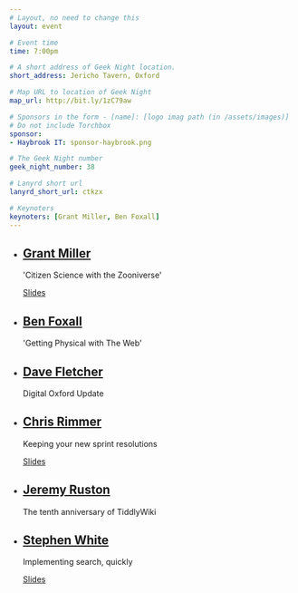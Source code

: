 ```yaml
---
# Layout, no need to change this
layout: event

# Event time
time: 7:00pm

# A short address of Geek Night location. 
short_address: Jericho Tavern, Oxford

# Map URL to location of Geek Night
map_url: http://bit.ly/1zC79aw

# Sponsors in the form - [name]: [logo imag path (in /assets/images)]
# Do not include Torchbox
sponsor:
- Haybrook IT: sponsor-haybrook.png

# The Geek Night number
geek_night_number: 38

# Lanyrd short url
lanyrd_short_url: ctkzx

# Keynoters
keynoters: [Grant Miller, Ben Foxall]
---
```


<ul class="keynotes">
    <li itemprop="performer" itemscope="itemscope" itemtype="http://schema.org/Person">
        <a href="http://zooniverse.org/"><h2 itemprop="name">Grant Miller</h2></a>
        <p>'Citizen Science with the Zooniverse'</p>
        <div class="downloads">
            <a href="http://media.ogn.s3.amazonaws.com/ogn38/zooniverse.pdf">Slides</a>
        </div>
    </li>
    <li itemprop="performer" itemscope="itemscope" itemtype="http://schema.org/Person">
        <a href="http://benjaminbenben.com/"><h2 itemprop="name">Ben Foxall</h2></a>
        <p>'Getting Physical with The Web'</p>
        <!--
        <div class="downloads">
            <a href="/">Slides</a>
        </div> -->
    </li>

</ul>

<ul class="microslots">
    <li itemprop="performer" itemscope="itemscope" itemtype="http://schema.org/Person">
        <a href="http://digitaloxford.com/" itemprop="url"><h2 itemprop="name">Dave Fletcher</h2></a>
        <p>Digital Oxford Update</p>
    </li>
    <li itemprop="performer" itemscope="itemscope" itemtype="http://schema.org/Person">
        <a href="https://twitter.com/nespera" itemprop="url"><h2 itemprop="name">Chris Rimmer</h2></a>
        <p>Keeping your new sprint resolutions</p>
        <div class="downloads">
            <a href="http://media.ogn.s3.amazonaws.com/ogn38/SprintResolutions.pdf">Slides</a>
        </div>
    </li>
    <li itemprop="performer" itemscope="itemscope" itemtype="http://schema.org/Person">
        <a href="http://jermolene.com" itemprop="url"><h2 itemprop="name">Jeremy Ruston</h2></a>
        <p>The tenth anniversary of TiddlyWiki</p>
    </li>
    <li itemprop="performer" itemscope="itemscope" itemtype="http://schema.org/Person">
        <a href="http://corefiling.com/" itemprop="url"><h2 itemprop="name">Stephen White</h2></a>
        <p>Implementing search, quickly</p>
        <div class="downloads">
            <a href="http://media.ogn.s3.amazonaws.com/ogn38/ImplementingSearchQuickly.odp">Slides</a>
        </div>
    </li>
</ul>


